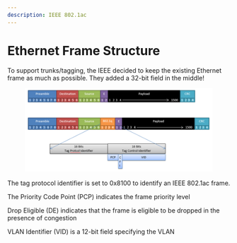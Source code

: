 ```yaml
---
description: IEEE 802.1ac
---
```


# Ethernet Frame Structure

To support trunks/tagging, the IEEE decided to keep the existing Ethernet frame as much as possible. They added a 32-bit field in the middle!

<figure><img src="../../.gitbook/assets/image (4) (1).png" alt=""><figcaption></figcaption></figure>

The tag protocol identifier is set to 0x8100 to identify an IEEE 802.1ac frame.

The Priority Code Point (PCP) indicates the frame priority level

Drop Eligible (DE) indicates that the frame is eligible to be dropped in the presence of congestion

VLAN Identifier (VID) is a 12-bit field specifying the VLAN
